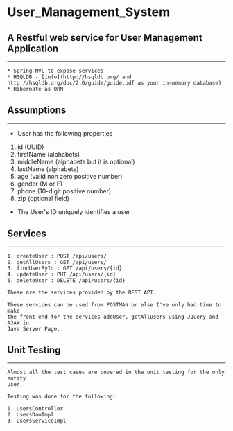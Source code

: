 # User_Management_System

## A Restful web service for User Management Application

----

	* Spring MVC to expose services
	* HSQLDB - [info](http://hsqldb.org/ and http://hsqldb.org/doc/2.0/guide/guide.pdf as your in-memory database)
	* Hibernate as ORM

## Assumptions

----

* User has the following properties 

1. id (UUID)
2. firstName (alphabets)
3. middleName (alphabets but it is optional)
4. lastName (alphabets)
5. age (valid non zero positive number)
6. gender (M or F)
7. phone (10-digit positive number)
8. zip (optional field)
	
* The User's ID uniquely identifies a user 

## Services

----
 
 	1. createUser : POST /api/users/
 	2. getAllUsers : GET /api/users/
 	3. findUserById : GET /api/users/{id}
 	4. updateUser : PUT /api/users/{id}
 	5. deleteUser : DELETE /api/users/{id}
 	
 	These are the services provided by the REST API. 
 	
 	These services can be used from POSTMAN or else I've only had time to make
 	the front-end for the services addUser, getAllUsers using JQuery and AJAX in
 	Java Server Page.

## Unit Testing

----

	Almost all the test cases are covered in the unit testing for the only entity
	user.
	
	Testing was done for the following:
	
	1. UsersController
	2. UsersDaoImpl
	3. UsersServiceImpl
 
 

	


